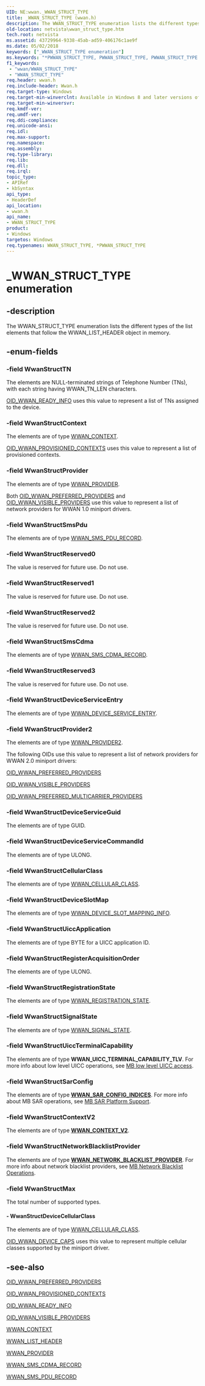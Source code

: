 ```yaml
---
UID: NE:wwan._WWAN_STRUCT_TYPE
title: _WWAN_STRUCT_TYPE (wwan.h)
description: The WWAN_STRUCT_TYPE enumeration lists the different types of the list elements that follow the WWAN_LIST_HEADER object in memory.
old-location: netvista\wwan_struct_type.htm
tech.root: netvista
ms.assetid: 43729964-9338-45ab-ad59-406176c1ae9f
ms.date: 05/02/2018
keywords: ["_WWAN_STRUCT_TYPE enumeration"]
ms.keywords: "*PWWAN_STRUCT_TYPE, PWWAN_STRUCT_TYPE, PWWAN_STRUCT_TYPE enumeration pointer [Network Drivers Starting with Windows Vista], WWAN_STRUCT_TYPE, WWAN_STRUCT_TYPE enumeration [Network Drivers Starting with Windows Vista], WwanRef_6b201902-91a4-45ee-bc26-2fd321ff7d8c.xml, WwanStructContext, WwanStructDeviceCellularClass, WwanStructDeviceServiceCommandId, WwanStructDeviceServiceEntry, WwanStructDeviceServiceGuid, WwanStructMax, WwanStructProvider, WwanStructProvider2, WwanStructReserved0, WwanStructReserved1, WwanStructReserved2, WwanStructReserved3, WwanStructSmsCdma, WwanStructSmsPdu, WwanStructTN, _WWAN_STRUCT_TYPE, netvista.wwan_struct_type, wwan/PWWAN_STRUCT_TYPE, wwan/WWAN_STRUCT_TYPE, wwan/WwanStructContext, wwan/WwanStructDeviceCellularClass, wwan/WwanStructDeviceServiceCommandId, wwan/WwanStructDeviceServiceEntry, wwan/WwanStructDeviceServiceGuid, wwan/WwanStructMax, wwan/WwanStructProvider, wwan/WwanStructProvider2, wwan/WwanStructReserved0, wwan/WwanStructReserved1, wwan/WwanStructReserved2, wwan/WwanStructReserved3, wwan/WwanStructSmsCdma, wwan/WwanStructSmsPdu, wwan/WwanStructTN"
f1_keywords:
 - "wwan/WWAN_STRUCT_TYPE"
 - "WWAN_STRUCT_TYPE"
req.header: wwan.h
req.include-header: Wwan.h
req.target-type: Windows
req.target-min-winverclnt: Available in Windows 8 and later versions of Windows.
req.target-min-winversvr: 
req.kmdf-ver: 
req.umdf-ver: 
req.ddi-compliance: 
req.unicode-ansi: 
req.idl: 
req.max-support: 
req.namespace: 
req.assembly: 
req.type-library: 
req.lib: 
req.dll: 
req.irql: 
topic_type:
- APIRef
- kbSyntax
api_type:
- HeaderDef
api_location:
- wwan.h
api_name:
- WWAN_STRUCT_TYPE
product:
- Windows
targetos: Windows
req.typenames: WWAN_STRUCT_TYPE, *PWWAN_STRUCT_TYPE
---
```


# _WWAN_STRUCT_TYPE enumeration


## -description


The WWAN_STRUCT_TYPE enumeration lists the different types of the list elements that follow the
  WWAN_LIST_HEADER object in memory.


## -enum-fields




### -field WwanStructTN

The elements are NULL-terminated strings of Telephone Number (TNs), with each string having
     WWAN_TN_LEN characters.
     


<a href="https://docs.microsoft.com/windows-hardware/drivers/network/oid-wwan-ready-info">OID_WWAN_READY_INFO</a> uses this value to
     represent a list of TNs assigned to the device.


### -field WwanStructContext

The elements are of type 
     <a href="https://docs.microsoft.com/windows-hardware/drivers/ddi/wwan/ns-wwan-_wwan_context">WWAN_CONTEXT</a>.
     


<a href="https://docs.microsoft.com/windows-hardware/drivers/network/oid-wwan-provisioned-contexts">
     OID_WWAN_PROVISIONED_CONTEXTS</a> uses this value to represent a list of provisioned
     contexts.


### -field WwanStructProvider

The elements are of type 
     <a href="https://docs.microsoft.com/windows-hardware/drivers/ddi/wwan/ns-wwan-_wwan_provider">WWAN_PROVIDER</a>.
     

Both <a href="https://docs.microsoft.com/windows-hardware/drivers/network/oid-wwan-preferred-providers">OID_WWAN_PREFERRED_PROVIDERS</a> and 
     <a href="https://docs.microsoft.com/windows-hardware/drivers/network/oid-wwan-visible-providers">OID_WWAN_VISIBLE_PROVIDERS</a> use this
     value to represent a list of network providers for WWAN 1.0 miniport drivers.


### -field WwanStructSmsPdu

The elements are of type 
     <a href="https://docs.microsoft.com/windows-hardware/drivers/ddi/wwan/ns-wwan-_wwan_sms_pdu_record">WWAN_SMS_PDU_RECORD</a>.


### -field WwanStructReserved0

The value is reserved for future use. Do not use.


### -field WwanStructReserved1

The value is reserved for future use. Do not use.


### -field WwanStructReserved2

The value is reserved for future use. Do not use.


### -field WwanStructSmsCdma

The elements are of type 
     <a href="https://docs.microsoft.com/windows-hardware/drivers/ddi/wwan/ns-wwan-_wwan_sms_cdma_record">WWAN_SMS_CDMA_RECORD</a>.


### -field WwanStructReserved3

The value is reserved for future use. Do not use.


### -field WwanStructDeviceServiceEntry

The elements are of type 
     <a href="https://docs.microsoft.com/windows-hardware/drivers/ddi/wwan/ns-wwan-_wwan_device_service_entry">WWAN_DEVICE_SERVICE_ENTRY</a>.


### -field WwanStructProvider2

The elements are of type 
     <a href="https://docs.microsoft.com/windows-hardware/drivers/ddi/wwan/ns-wwan-_wwan_provider2">WWAN_PROVIDER2</a>.

The following OIDs use this value to represent a list of network providers for WWAN 2.0 miniport drivers:


<a href="https://docs.microsoft.com/windows-hardware/drivers/network/oid-wwan-preferred-providers">OID_WWAN_PREFERRED_PROVIDERS</a>



<a href="https://docs.microsoft.com/windows-hardware/drivers/network/oid-wwan-visible-providers">OID_WWAN_VISIBLE_PROVIDERS</a>



<a href="https://docs.microsoft.com/windows-hardware/drivers/network/oid-wwan-preferred-multicarrier-providers">OID_WWAN_PREFERRED_MULTICARRIER_PROVIDERS</a>



### -field WwanStructDeviceServiceGuid

The elements are of type 
     GUID.


### -field WwanStructDeviceServiceCommandId

The elements are of type ULONG.


### -field WwanStructCellularClass

The elements are of type [WWAN_CELLULAR_CLASS](ne-wwan-_wwan_cellular_class.md).

### -field WwanStructDeviceSlotMap

The elements are of type [WWAN_DEVICE_SLOT_MAPPING_INFO](ns-wwan-_wwan_device_slot_mapping_info.md).

### -field WwanStructUiccApplication

The elements are of type BYTE for a UICC application ID.

### -field WwanStructRegisterAcquisitionOrder

The elements are of type ULONG.

### -field WwanStructRegistrationState

The elements are of type [WWAN_REGISTRATION_STATE](ns-wwan-_wwan_registration_state.md).

### -field WwanStructSignalState

The elements are of type [WWAN_SIGNAL_STATE](ns-wwan-_wwan_signal_state.md).


### -field WwanStructUiccTerminalCapability

The elements are of type **WWAN_UICC_TERMINAL_CAPABILITY_TLV**. For more info about low level UICC operations, see [MB low level UICC access](https://docs.microsoft.com/windows-hardware/drivers/network/mb-low-level-uicc-access#mbimcidmsuiccterminalcapability).

### -field WwanStructSarConfig

The elements are of type [**WWAN_SAR_CONFIG_INDICES**](ns-wwan-_wwan_sar_config_indices.md). For more info about MB SAR operations, see [MB SAR Platform Support](https://docs.microsoft.com/windows-hardware/drivers/network/mb-sar-platform-support#mbimcidmssarconfig).

### -field WwanStructContextV2

The elements are of type [**WWAN_CONTEXT_V2**](ns-wwan-_wwan_context_v2.md).


### -field WwanStructNetworkBlacklistProvider

The elements are of type [**WWAN_NETWORK_BLACKLIST_PROVIDER**](ns-wwan-_wwan_network_blacklist_provider.md). For more info about network blacklist providers, see [MB Network Blacklist Operations](https://docs.microsoft.com/windows-hardware/drivers/network/mb-network-blacklist-operations).


### -field WwanStructMax

The total number of supported types.


#### - WwanStructDeviceCellularClass

The elements are of type <a href="https://docs.microsoft.com/windows-hardware/drivers/ddi/wwan/ne-wwan-_wwan_cellular_class">WWAN_CELLULAR_CLASS</a>. 


<a href="https://docs.microsoft.com/windows-hardware/drivers/network/oid-wwan-device-caps">OID_WWAN_DEVICE_CAPS</a> uses this value to represent multiple cellular classes supported by the miniport driver.


## -see-also




<a href="https://docs.microsoft.com/windows-hardware/drivers/network/oid-wwan-preferred-providers">OID_WWAN_PREFERRED_PROVIDERS</a>



<a href="https://docs.microsoft.com/windows-hardware/drivers/network/oid-wwan-provisioned-contexts">OID_WWAN_PROVISIONED_CONTEXTS</a>



<a href="https://docs.microsoft.com/windows-hardware/drivers/network/oid-wwan-ready-info">OID_WWAN_READY_INFO</a>



<a href="https://docs.microsoft.com/windows-hardware/drivers/network/oid-wwan-visible-providers">OID_WWAN_VISIBLE_PROVIDERS</a>



<a href="https://docs.microsoft.com/windows-hardware/drivers/ddi/wwan/ns-wwan-_wwan_context">WWAN_CONTEXT</a>



<a href="https://docs.microsoft.com/windows-hardware/drivers/ddi/wwan/ns-wwan-_wwan_list_header">WWAN_LIST_HEADER</a>



<a href="https://docs.microsoft.com/windows-hardware/drivers/ddi/wwan/ns-wwan-_wwan_provider">WWAN_PROVIDER</a>



<a href="https://docs.microsoft.com/windows-hardware/drivers/ddi/wwan/ns-wwan-_wwan_sms_cdma_record">WWAN_SMS_CDMA_RECORD</a>



<a href="https://docs.microsoft.com/windows-hardware/drivers/ddi/wwan/ns-wwan-_wwan_sms_pdu_record">WWAN_SMS_PDU_RECORD</a>
 

 

